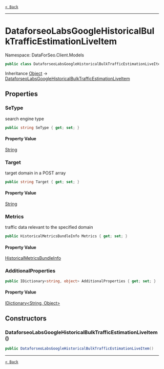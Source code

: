 [`< Back`](./)

---

# DataforseoLabsGoogleHistoricalBulkTrafficEstimationLiveItem

Namespace: DataForSeo.Client.Models

```csharp
public class DataforseoLabsGoogleHistoricalBulkTrafficEstimationLiveItem
```

Inheritance [Object](https://docs.microsoft.com/en-us/dotnet/api/system.object) → [DataforseoLabsGoogleHistoricalBulkTrafficEstimationLiveItem](./dataforseo.client.models.dataforseolabsgooglehistoricalbulktrafficestimationliveitem)

## Properties

### **SeType**

search engine type

```csharp
public string SeType { get; set; }
```

#### Property Value

[String](https://docs.microsoft.com/en-us/dotnet/api/system.string)<br>

### **Target**

target domain in a POST array

```csharp
public string Target { get; set; }
```

#### Property Value

[String](https://docs.microsoft.com/en-us/dotnet/api/system.string)<br>

### **Metrics**

traffic data relevant to the specified domain

```csharp
public HistoricalMetricsBundleInfo Metrics { get; set; }
```

#### Property Value

[HistoricalMetricsBundleInfo](./dataforseo.client.models.historicalmetricsbundleinfo)<br>

### **AdditionalProperties**

```csharp
public IDictionary<string, object> AdditionalProperties { get; set; }
```

#### Property Value

[IDictionary&lt;String, Object&gt;](https://docs.microsoft.com/en-us/dotnet/api/system.collections.generic.idictionary-2)<br>

## Constructors

### **DataforseoLabsGoogleHistoricalBulkTrafficEstimationLiveItem()**

```csharp
public DataforseoLabsGoogleHistoricalBulkTrafficEstimationLiveItem()
```

---

[`< Back`](./)
